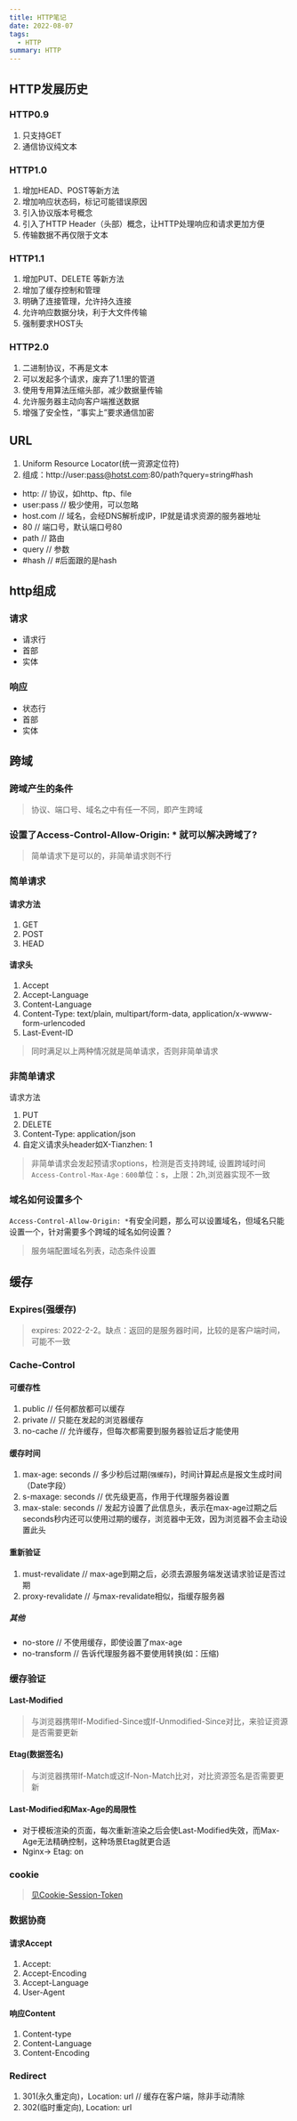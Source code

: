 ```yaml
---
title: HTTP笔记
date: 2022-08-07
tags:
  - HTTP
summary: HTTP
---
```


## HTTP发展历史
  ### HTTP0.9
  1. 只支持GET
  2. 通信协议纯文本

  ### HTTP1.0
  1. 增加HEAD、POST等新方法
  2. 增加响应状态码，标记可能错误原因
  3. 引入协议版本号概念
  4. 引入了HTTP Header（头部）概念，让HTTP处理响应和请求更加方便
  5. 传输数据不再仅限于文本

  ### HTTP1.1
  1. 增加PUT、DELETE 等新方法
  2. 增加了缓存控制和管理
  3. 明确了连接管理，允许持久连接
  4. 允许响应数据分块，利于大文件传输
  5. 强制要求HOST头

  ### HTTP2.0
  1. 二进制协议，不再是文本
  2. 可以发起多个请求，废弃了1.1里的管道
  3. 使用专用算法压缩头部，减少数据量传输
  4. 允许服务器主动向客户端推送数据
  5. 增强了安全性，“事实上”要求通信加密
## URL
1. Uniform Resource Locator(统一资源定位符)
2. 组成：http://user:pass@hotst.com:80/path?query=string#hash
* http: // 协议，如http、ftp、file
* user:pass // 极少使用，可以忽略
* host.com // 域名，会经DNS解析成IP，IP就是请求资源的服务器地址
* 80 // 端口号，默认端口号80
* path // 路由
* query // 参数
* \#hash // #后面跟的是hash

## http组成
### 请求
* 请求行
* 首部
* 实体
### 响应
* 状态行
* 首部
* 实体
## 跨域
### 跨域产生的条件
> 协议、端口号、域名之中有任一不同，即产生跨域
### 设置了Access-Control-Allow-Origin: * 就可以解决跨域了?
> 简单请求下是可以的，非简单请求则不行
### 简单请求
#### 请求方法
1. GET
2. POST
3. HEAD
#### 请求头
1. Accept
2. Accept-Language
3. Content-Language
4. Content-Type: text/plain, multipart/form-data, application/x-wwww-form-urlencoded
5. Last-Event-ID
> 同时满足以上两种情况就是简单请求，否则非简单请求
### 非简单请求
请求方法
1. PUT
2. DELETE
3. Content-Type: application/json
4. 自定义请求头header如X-Tianzhen: 1

> 非简单请求会发起预请求options，检测是否支持跨域, 设置跨域时间 `Access-Control-Max-Age：600`单位：s，上限：2h,浏览器实现不一致
### 域名如何设置多个
`Access-Control-Allow-Origin: *`有安全问题，那么可以设置域名，但域名只能设置一个，针对需要多个跨域的域名如何设置？
> 服务端配置域名列表，动态条件设置
## 缓存
### Expires(强缓存)
> expires: 2022-2-2。缺点：返回的是服务器时间，比较的是客户端时间，可能不一致
### Cache-Control
#### 可缓存性
1. public // 任何都放都可以缓存
2. private // 只能在发起的浏览器缓存
3. no-cache // 允许缓存，但每次都需要到服务器验证后才能使用
#### 缓存时间
1. max-age: seconds // 多少秒后过期(`强缓存`)，时间计算起点是报文生成时间（Date字段）
2. s-maxage: seconds // 优先级更高，作用于代理服务器设置
3. max-stale: seconds // 发起方设置了此信息头，表示在max-age过期之后seconds秒内还可以使用过期的缓存，浏览器中无效，因为浏览器不会主动设置此头
#### 重新验证
1. must-revalidate // max-age到期之后，必须去源服务端发送请求验证是否过期
1. proxy-revalidate // 与max-revalidate相似，指缓存服务器
##### 其他
* no-store // 不使用缓存，即使设置了max-age
* no-transform // 告诉代理服务器不要使用转换(如：压缩)
### 缓存验证
#### Last-Modified
> 与浏览器携带If-Modified-Since或If-Unmodified-Since对比，来验证资源是否需要更新
#### Etag(数据签名)
> 与浏览器携带If-Match或这If-Non-Match比对，对比资源签名是否需要更新
#### Last-Modified和Max-Age的局限性
* 对于模板渲染的页面，每次重新渲染之后会使Last-Modified失效，而Max-Age无法精确控制，这种场景Etag就更合适
* Nginx-> Etag: on
### cookie
> [见Cookie-Session-Token](/browser/2022/08/09/cookie-session-token/)
### 数据协商
#### 请求Accept
1. Accept:
2. Accept-Encoding
3. Accept-Language
4. User-Agent
#### 响应Content
1. Content-type
2. Content-Language
3. Content-Encoding
### Redirect
1. 301(永久重定向)，Location: url // 缓存在客户端，除非手动清除
2. 302(临时重定向), Location: url
